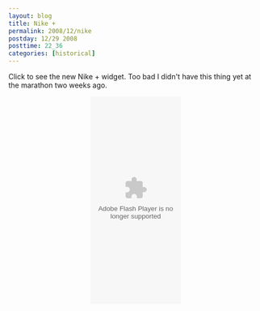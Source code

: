```yaml
---
layout: blog
title: Nike +
permalink: 2008/12/nike
postday: 12/29 2008
posttime: 22_36
categories: [historical]
---
```


<p>Click to see the new Nike + widget. Too bad I didn't have this thing yet at the marathon two weeks ago.</p>
<div align="center">
<object classid="clsid:d27cdb6e-ae6d-11cf-96b8-444553540000" codebase="http://download.macromedia.com/pub/shockwave/cabs/flash/swflash.cab#version=9,0,0,0" width="180" height="410" id="facebook_widget" align="middle"><param name="allowScriptAccess" value="sameDomain" /><param name="allowFullScreen" value="false" /><param name="movie" value="http://nikeplus.nike.com/nikeplus/v1/swf/avatar/facebook_v3.swf?screenname=noonchild&region=us&country=us&language=en&baseURL=http://nikeplus.nike.com" /><param name="menu" value="false" /><param name="quality" value="high" /><param name="scale" value="noscale" /><param name="salign" value="lt" /><param name="bgcolor" value="#ffffff" /><embed src="http://nikeplus.nike.com/nikeplus/v1/swf/avatar/facebook_v3.swf?screenname=noonchild&region=us&country=us&language=en&baseURL=http://nikeplus.nike.com" menu="false" quality="high" scale="noscale" salign="lt" bgcolor="#ffffff" width="180" height="410" name="facebook_widget" align="middle" allowScriptAccess="sameDomain" allowFullScreen="false" type="application/x-shockwave-flash" pluginspage="http://www.macromedia.com/go/getflashplayer" /></embed></object></div>
